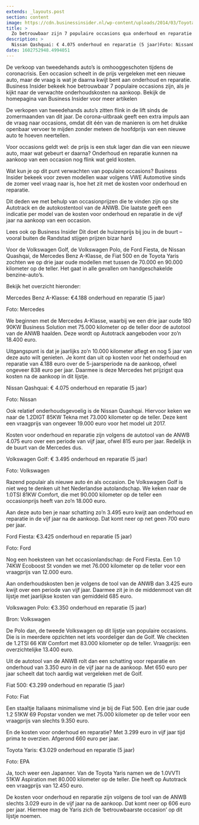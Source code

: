```yaml
--- 
extends: _layouts.post 
section: content 
image: https://cdn.businessinsider.nl/wp-content/uploads/2014/03/Toyota-Yaris-Hybrid.jpg 
title: > 
  Zo betrouwbaar zijn 7 populaire occasions qua onderhoud en reparatie 
description: > 
  Nissan Qashquai: € 4.075 onderhoud en reparatie (5 jaar)Foto: NissanOok relatief onderhoudsgevoelig is de Nissan Quashqai.Volkswagen Golf: € 3.495 onderhoud en reparatie (5 jaar)Foto: VolkswagenRazend populair als nieuwe auto én als occasion.Volkswagen Polo: €3.350 onderhoud en reparatie (5 jaar)Bron: VolkswagenDe Polo dan, de tweede Volkswagen op dit lijstje van populaire occasions.Fiat 500: €3.299 onderhoud en reparatie (5 jaar)Foto: FiatEen staaltje Italiaans minimalisme vind je bij de Fiat 500.En de kosten voor onderhoud en reparatie? 
date: 1602752948.4994051 
--- 
```

De verkoop van tweedehands auto’s is omhooggeschoten tijdens de coronacrisis. Een occasion scheelt in de prijs vergeleken met een nieuwe auto, maar de vraag is wat je daarna kwijt bent aan onderhoud en reparatie. Business Insider bekeek hoe betrouwbaar 7 populaire occasions zijn, als je kijkt naar de verwachte onderhoudskosten na aankoop. Bekijk de homepagina van Business Insider voor meer artikelen

De verkopen van tweedehands auto’s zitten flink in de lift sinds de zomermaanden van dit jaar. De corona-uitbraak geeft een extra impuls aan de vraag naar occasions, omdat dit één van de manieren is om het drukke openbaar vervoer te mijden zonder meteen de hoofdprijs van een nieuwe auto te hoeven neertellen.

Voor occasions geldt wel: de prijs is een stuk lager dan die van een nieuwe auto, maar wat gebeurt er daarna? Onderhoud en reparatie kunnen na aankoop van een occasion nog flink wat geld kosten.

Wat kun je op dit punt verwachten van populaire occasions? Business Insider bekeek voor zeven modellen waar volgens VWE Automotive sinds de zomer veel vraag naar is, hoe het zit met de kosten voor onderhoud en reparatie.

Dit deden we met behulp van occasionprijzen die te vinden zijn op site Autotrack en de autokostentool van de ANWB. Die laatste geeft een indicatie per model van de kosten voor onderhoud en reparatie in de vijf jaar na aankoop van een occasion.

Lees ook op Business Insider Dit doet de huizenprijs bij jou in de buurt – vooral buiten de Randstad stijgen prijzen bizar hard

Voor de Volkswagen Golf, de Volkswagen Polo, de Ford Fiesta, de Nissan Quashqai, de Mercedes Benz A-Klasse, de Fiat 500 en de Toyota Yaris zochten we op drie jaar oude modellen met tussen de 70.000 en 90.000 kilometer op de teller. Het gaat in alle gevallen om handgeschakelde benzine-auto’s.

Bekijk het overzicht hieronder:

Mercedes Benz A-Klasse: €4.188 onderhoud en reparatie (5 jaar)

Foto: Mercedes

We beginnen met de Mercedes A-Klasse, waarbij we een drie jaar oude 180 90KW Business Solution met 75.000 kilometer op de teller door de autotool van de ANWB haalden. Deze wordt op Autotrack aangeboden voor zo’n 18.400 euro.

Uitgangspunt is dat je jaarlijks zo’n 10.000 kilometer aflegt en nog 5 jaar van deze auto wilt genieten. Je komt dan uit op kosten voor het onderhoud en reparatie van 4.188 euro over de 5-jaarsperiode na de aankoop, ofwel ongeveer 838 euro per jaar. Daarmee is deze Mercedes het prijzigst qua kosten na de aankoop in dit lijstje.

Nissan Qashquai: € 4.075 onderhoud en reparatie (5 jaar)

Foto: Nissan

Ook relatief onderhoudsgevoelig is de Nissan Quashqai. Hiervoor keken we naar de 1.2DIGT 85KW Tekna met 73.000 kilometer op de teller. Deze kent een vraagprijs van ongeveer 19.000 euro voor het model uit 2017.

Kosten voor onderhoud en reparatie zijn volgens de autotool van de ANWB 4.075 euro over een periode van vijf jaar, ofwel 815 euro per jaar. Redelijk in de buurt van de Mercedes dus.

Volkswagen Golf: € 3.495 onderhoud en reparatie (5 jaar)

Foto: Volkswagen

Razend populair als nieuwe auto én als occasion. De Volkswagen Golf is niet weg te denken uit het Nederlandse autolandschap. We keken naar de 1.0TSI 81KW Comfort, die met 90.000 kilometer op de teller een occasionprijs heeft van zo’n 18.000 euro.

Aan deze auto ben je naar schatting zo’n 3.495 euro kwijt aan onderhoud en reparatie in de vijf jaar na de aankoop. Dat komt neer op net geen 700 euro per jaar.

Ford Fiesta: €3.425 onderhoud en reparatie (5 jaar)

Foto: Ford

Nog een hoeksteen van het occasionlandschap: de Ford Fiesta. Een 1.0 74KW Ecoboost St vonden we met 76.000 kilometer op de teller voor een vraagprijs van 12.000 euro.

Aan onderhoudskosten ben je volgens de tool van de ANWB dan 3.425 euro kwijt over een periode van vijf jaar. Daarmee zit je in de middenmoot van dit lijstje met jaarlijkse kosten van gemiddeld 685 euro.

Volkswagen Polo: €3.350 onderhoud en reparatie (5 jaar)

Bron: Volkswagen

De Polo dan, de tweede Volkswagen op dit lijstje van populaire occasions. Die is in meerdere opzichten net iets voordeliger dan de Golf. We checkten de 1.2TSI 66 KW Comfort met 83.000 kilometer op de teller. Vraagprijs: een overzichtelijke 13.400 euro.

Uit de autotool van de ANWB rolt dan een schatting voor reparatie en onderhoud van 3.350 euro in de vijf jaar na de aankoop. Met 650 euro per jaar scheelt dat toch aardig wat vergeleken met de Golf.

Fiat 500: €3.299 onderhoud en reparatie (5 jaar)

Foto: Fiat

Een staaltje Italiaans minimalisme vind je bij de Fiat 500. Een drie jaar oude 1.2 51KW 69 Popstar vonden we met 75.000 kilometer op de teller voor een vraagprijs van slechts 9.350 euro.

En de kosten voor onderhoud en reparatie? Met 3.299 euro in vijf jaar tijd prima te overzien. Afgerond 660 euro per jaar.

Toyota Yaris: €3.029 onderhoud en reparatie (5 jaar)

Foto: EPA

Ja, toch weer een Japanner. Van de Toyota Yaris namen we de 1.0VVTI 51KW Aspiration met 80.000 kilometer op de teller. Die heeft op Autotrack een vraagprijs van 12.450 euro.

De kosten voor onderhoud en reparatie zijn volgens de tool van de ANWB slechts 3.029 euro in de vijf jaar na de aankoop. Dat komt neer op 606 euro per jaar. Hiermee mag de Yaris zich de ‘betrouwbaarste occasion’ op dit lijstje noemen.